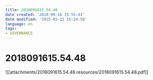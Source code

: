 ```yaml
---
title: 2018091615.54.48
date created: '2018-09-16 15:55:43'
date modified: '2025-05-21 15:24:50'
language: en
tags:
- GOVERNANCE
---
```


# 2018091615.54.48

![[attachments/2018091615.54.48.resources/2018091615.54.48.pdf]]